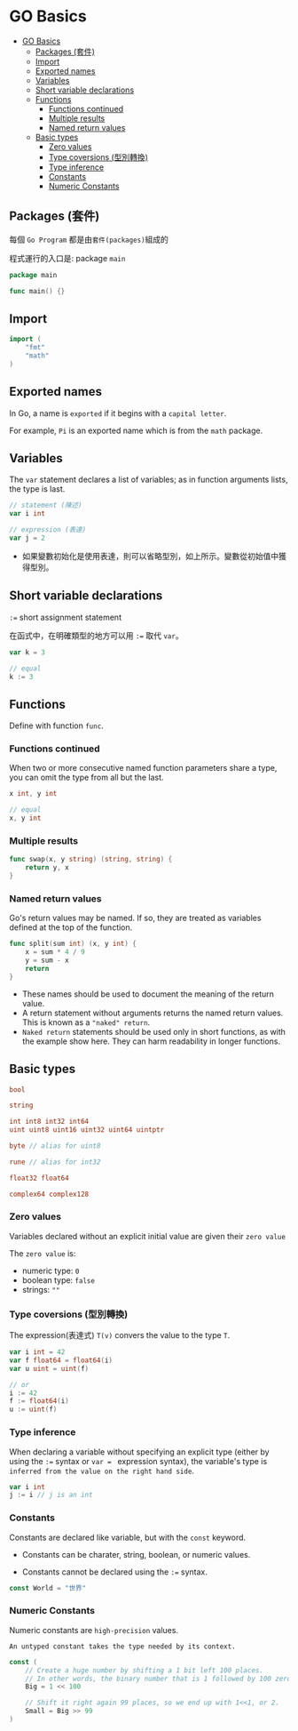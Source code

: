 # GO Basics

- [GO Basics](#go-basics)
  - [Packages (套件)](#packages-套件)
  - [Import](#import)
  - [Exported names](#exported-names)
  - [Variables](#variables)
  - [Short variable declarations](#short-variable-declarations)
  - [Functions](#functions)
    - [Functions continued](#functions-continued)
    - [Multiple results](#multiple-results)
    - [Named return values](#named-return-values)
  - [Basic types](#basic-types)
    - [Zero values](#zero-values)
    - [Type coversions (型別轉換)](#type-coversions-型別轉換)
    - [Type inference](#type-inference)
    - [Constants](#constants)
    - [Numeric Constants](#numeric-constants)

## Packages (套件)

每個 `Go Program` 都是由`套件(packages)`組成的

程式運行的入口是: package `main`

```go
package main

func main() {}
```

## Import

```go
import (
    "fmt"
    "math"
)
```

## Exported names

In Go, a name is `exported` if it begins with a `capital letter`.

For example, `Pi` is an exported name which is from the `math` package.

## Variables

The `var` statement declares a list of variables; as in function arguments lists, the type is last.

```go
// statement (陳述)
var i int

// expression (表達)
var j = 2
```

- 如果變數初始化是使用表達，則可以省略型別，如上所示。變數從初始值中獲得型別。

## Short variable declarations

`:=` short assignment statement

在函式中，在明確類型的地方可以用 `:=` 取代 `var`。

```go
var k = 3

// equal
k := 3
```

## Functions

Define with function `func`.

### Functions continued

When two or more consecutive named function parameters share a type, you can omit the type from all but the last.

```go
x int, y int

// equal
x, y int
```

### Multiple results

```go
func swap(x, y string) (string, string) {
    return y, x
}
```

### Named return values

Go's return values may be named. If so, they are treated as variables defined at the top of the function.

```go
func split(sum int) (x, y int) {
    x = sum * 4 / 9
    y = sum - x
    return
}
```

- These names should be used to document the meaning of the return value.
- A return statement without arguments returns the named return values. This is known as a `"naked" return`.
- `Naked return` statements should be used only in short functions, as with the example show here. They can harm readability in longer functions.

## Basic types

```go
bool

string

int int8 int32 int64
uint uint8 uint16 uint32 uint64 uintptr

byte // alias for uint8

rune // alias for int32

float32 float64

complex64 complex128
```

### Zero values

Variables declared without an explicit initial value are given their `zero value`

The `zero value` is:

- numeric type: `0`
- boolean type: `false`
- strings: `""`

### Type coversions (型別轉換)

The expression(表達式) `T(v)` convers the value to the type `T`.

```go
var i int = 42
var f float64 = float64(i)
var u uint = uint(f)

// or
i := 42
f := float64(i)
u := uint(f)
```

### Type inference

When declaring a variable without specifying an explicit type (either by using the `:=` syntax or `var = ` expression syntax), the variable's type is `inferred from the value on the right hand side`.

```go
var i int
j := i // j is an int
```

### Constants

Constants are declared like variable, but with the `const` keyword.

- Constants can be charater, string, boolean, or numeric values.

- Constants cannot be declared using the `:=` syntax.

```go
const World = "世界"
```

### Numeric Constants

Numeric constants are `high-precision` values.

    An untyped constant takes the type needed by its context.

```go
const (
    // Create a huge number by shifting a 1 bit left 100 places.
    // In other words, the binary number that is 1 followed by 100 zeroes.
    Big = 1 << 100

    // Shift it right again 99 places, so we end up with 1<<1, or 2.
    Small = Big >> 99
)
```

